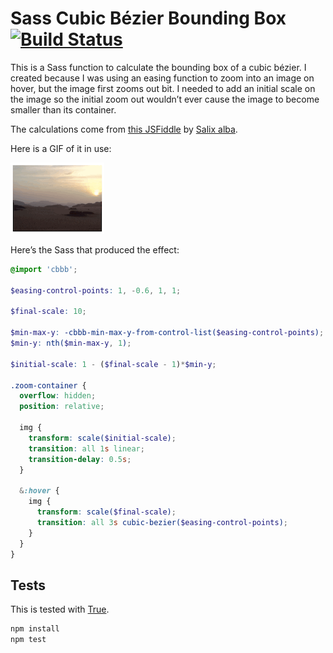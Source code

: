 # Sass Cubic Bézier Bounding Box [![Build Status](https://travis-ci.org/backspace/sass-cubic-bezier-bounding-box.svg?branch=primary)](https://travis-ci.org/backspace/sass-cubic-bezier-bounding-box)

This is a Sass function to calculate the bounding box of a cubic bézier. I created because I was using an easing function to zoom into an image on hover, but the image first zooms out bit. I needed to add an initial scale on the image so the initial zoom out wouldn’t ever cause the image to become smaller than its container.

The calculations come from [this JSFiddle](https://jsfiddle.net/SalixAlba/QQnvm/4/) by [Salix alba](http://stackoverflow.com/a/24814530/760389).

Here is a GIF of it in use:

![Zooming out and in](example.gif)

Here’s the Sass that produced the effect:

```scss
@import 'cbbb';

$easing-control-points: 1, -0.6, 1, 1;

$final-scale: 10;

$min-max-y: -cbbb-min-max-y-from-control-list($easing-control-points);
$min-y: nth($min-max-y, 1);

$initial-scale: 1 - ($final-scale - 1)*$min-y;

.zoom-container {
  overflow: hidden;
  position: relative;

  img {
    transform: scale($initial-scale);
    transition: all 1s linear;
    transition-delay: 0.5s;
  }

  &:hover {
    img {
      transform: scale($final-scale);
      transition: all 3s cubic-bezier($easing-control-points);
    }
  }
}
```

## Tests

This is tested with [True](https://github.com/oddbird/true).

```bash
npm install
npm test
```
